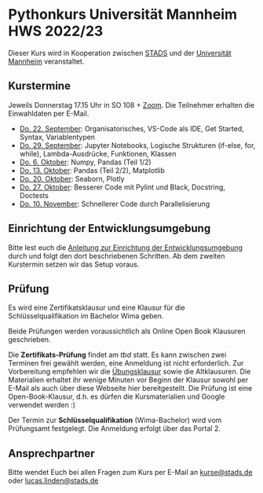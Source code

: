 # Pythonkurs Universität Mannheim HWS 2022/23

Dieser Kurs wird in Kooperation zwischen [STADS](https://stads.uni-mannheim.de) und der [Universität Mannheim](http://uni-mannheim.de) veranstaltet.

## Kurstermine

Jeweils Donnerstag 17.15 Uhr in SO 108 + [Zoom](https://zoom.us). Die Teilnehmer erhalten die Einwahldaten per E-Mail.

* [Do. 22. September](lec01/agenda.md): Organisatorisches, VS-Code als IDE, Get Started, Syntax, Variablentypen
* [Do. 29. September](lec02/agenda.md): Jupyter Notebooks, Logische Strukturen (if-else, for, while), Lambda-Ausdrücke, Funktionen, Klassen
* [Do. 6. Oktober](lec03/agenda.md): Numpy, Pandas (Teil 1/2)
* [Do. 13. Oktober](lec04/agenda.md): Pandas (Teil 2/2), Matplotlib 
* [Do. 20. Oktober](lec05/agenda.md): Seaborn, Plotly
* [Do. 27. Oktober](lec06/agenda.md): Besserer Code mit Pylint und Black, Docstring, Doctests 
* [Do. 10. November](lec07/agenda.md): Schnellerer Code durch Parallelisierung 


## Einrichtung der Entwicklungsumgebung

Bitte lest euch die [Anleitung zur Einrichtung der Entwicklungsumgebung](SetupIDE_Environment.md) durch und folgt den dort beschriebenen Schritten.
Ab dem zweiten Kurstermin setzen wir das Setup voraus.

## Prüfung
Es wird eine Zertifikatsklausur und eine Klausur für die Schlüsselqualifikation im Bachelor Wima geben.

Beide Prüfungen werden voraussichtlich als Online Open Book Klausuren geschrieben.

Die **Zertifikats-Prüfung** findet am *tbd* statt. Es kann zwischen zwei Terminen frei gewählt werden, eine Anmeldung ist nicht erforderlich. Zur Vorbereitung empfehlen wir die [Übungsklausur](mock_exam/tasks.md) sowie die Altklausuren. Die Materialien erhaltet ihr wenige Minuten vor Beginn der Klausur sowohl per E-Mail als auch über diese Webseite hier bereitgestellt. Die Prüfung ist eine Open-Book-Klausur, d.h. es dürfen die Kursmaterialien und Google verwendet werden :)

Der Termin zur **Schlüsselqualifikation** (Wima-Bachelor) wird vom Prüfungsamt festgelegt. Die Anmeldung erfolgt über das Portal 2.

## Ansprechpartner

Bitte wendet Euch bei allen Fragen zum Kurs per E-Mail an [kurse@stads.de](mailto:kurse@stads.de) oder [lucas.linden@stads.de](mailto:lucas.linden@stads.de)
